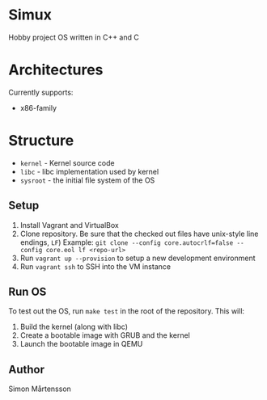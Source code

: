 # Simux

Hobby project OS written in C++ and C

# Architectures

Currently supports:

- x86-family

# Structure

- `kernel` - Kernel source code
- `libc` - libc implementation used by kernel
- `sysroot` - the initial file system of the OS

## Setup

1. Install Vagrant and VirtualBox
2. Clone repository. Be sure that the checked out files have unix-style line endings, `LF`)
   Example: `git clone --config core.autocrlf=false --config core.eol lf <repo-url>`
3. Run `vagrant up --provision` to setup a new development environment
4. Run `vagrant ssh` to SSH into the VM instance

## Run OS

To test out the OS, run `make test` in the root of the repository. This will:

1. Build the kernel (along with libc)
2. Create a bootable image with GRUB and the kernel
3. Launch the bootable image in QEMU

## Author

Simon Mårtensson
